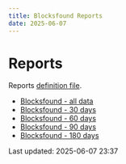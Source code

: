 ```yaml
---
title: Blocksfound Reports
date: 2025-06-07
---
```


# Reports

Reports [definition file](/conf/reports/blocksfound.yml).

* [Blocksfound - all data](/pages/reports/blocksfound/Blocksfound.html)
* [Blocksfound - 30 days](/pages/reports/blocksfound/Blocksfound-30-Days.html)
* [Blocksfound - 60 days](/pages/reports/blocksfound/Blocksfound-60-Days.html)
* [Blocksfound - 90 days](/pages/reports/blocksfound/Blocksfound-90-Days.html)
* [Blocksfound - 180 days](/pages/reports/blocksfound/Blocksfound-180-Days.html)

Last updated: 2025-06-07 23:37
